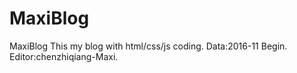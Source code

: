 # MaxiBlog
MaxiBlog
This my blog with html/css/js coding.
Data:2016-11 Begin.
Editor:chenzhiqiang-Maxi.
